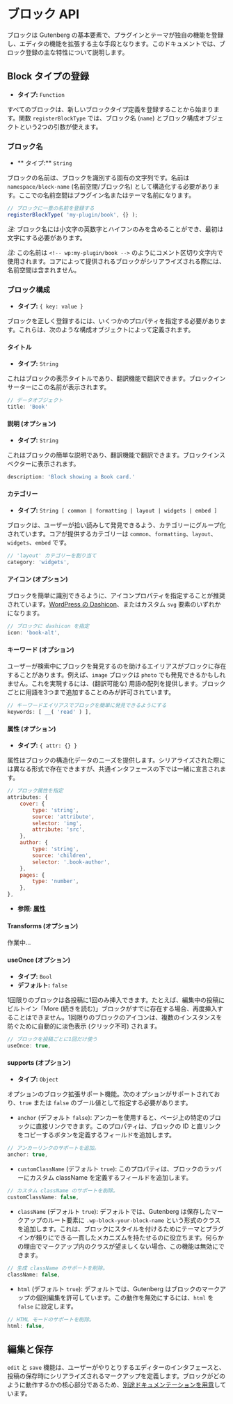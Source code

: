 # ブロック API

ブロックは Gutenberg の基本要素で、プラグインとテーマが独自の機能を登録し、エディタの機能を拡張する主な手段となります。このドキュメントでは、ブロック登録の主な特性について説明します。

## Block タイプの登録

* **タイプ:** `Function`

すべてのブロックは、新しいブロックタイプ定義を登録することから始まります。関数 `registerBlockType` では、ブロック名 (`name`) とブロック構成オブジェクトという2つの引数が使えます。

### ブロック名

* ** タイプ:** `String`

ブロックの名前は、ブロックを識別する固有の文字列です。名前は `namespace/block-name` (名前空間/ブロック名) として構造化する必要があります。ここでの名前空間はプラグイン名またはテーマ名前になります。

```js
// ブロックに一意の名前を登録する
registerBlockType( 'my-plugin/book', {} );
```

*注:* ブロック名には小文字の英数字とハイフンのみを含めることができ、最初は文字にする必要があります。

*注:* この名前は `<!-- wp:my-plugin/book -->` のようにコメント区切り文字内で使用されます。コアによって提供されるブロックがシリアライズされる際には、名前空間は含まれません。

### ブロック構成

* **タイプ:** `{ key: value }`

ブロックを正しく登録するには、いくつかのプロパティを指定する必要があります。これらは、次のような構成オブジェクトによって定義されます。

#### タイトル

* **タイプ:** `String`

これはブロックの表示タイトルであり、翻訳機能で翻訳できます。ブロックインサーターにこの名前が表示されます。

```js
// データオブジェクト
title: 'Book'
```

#### 説明 (オプション)

* **タイプ:** `String`

これはブロックの簡単な説明であり、翻訳機能で翻訳できます。ブロックインスペクターに表示されます。

```js
description: 'Block showing a Book card.'
```

#### カテゴリー

* **タイプ:** `String [ common | formatting | layout | widgets | embed ]`

ブロックは、ユーザーが拾い読みして発見できるよう、カテゴリーにグループ化されています。コアが提供するカテゴリーは `common`、`formatting`、`layout`、`widgets`、`embed` です。

```js
// 'layout' カテゴリーを割り当て
category: 'widgets',
```

#### アイコン (オプション)

ブロックを簡単に識別できるように、アイコンプロパティを指定することが推奨されています。[WordPress の Dashicon](https://developer.wordpress.org/resource/dashicons/)、またはカスタム `svg` 要素のいずれかになります。

```js
// ブロックに dashicon を指定
icon: 'book-alt',
```

#### キーワード (オプション)

ユーザーが検索中にブロックを発見するのを助けるエイリアスがブロックに存在することがあります。例えば、`image` ブロックは `photo` でも発見できるかもしれません。これを実現するには、(翻訳可能な) 用語の配列を提供します。ブロックごとに用語を3つまで追加することのみが許可されています。

```js
// キーワードエイリアスでブロックを簡単に発見できるようにする
keywords: [ __( 'read' ) ],
```

#### 属性 (オプション)

* **タイプ:** `{ attr: {} }`

属性はブロックの構造化データのニーズを提供します。シリアライズされた際には異なる形式で存在できますが、共通インタフェースの下では一緒に宣言されます。

```js
// ブロック属性を指定
attributes: {
	cover: {
		type: 'string',
		source: 'attribute',
		selector: 'img',
		attribute: 'src',
	},
	author: {
		type: 'string',
		source: 'children',
		selector: '.book-author',
	},
	pages: {
		type: 'number',
	},
},
```

* **参照: [属性](https://wordpress.org/gutenberg/handbook/block-api/attributes/)**

#### Transforms (オプション)

作業中…

#### useOnce (オプション)

* **タイプ:** `Bool`
* **デフォルト:** `false`

1回限りのブロックは各投稿に1回のみ挿入できます。たとえば、編集中の投稿にビルトイン「More (続きを読む)」ブロックがすでに存在する場合、再度挿入することはできません。1回限りのブロックのアイコンは、複数のインスタンスを防ぐために自動的に淡色表示 (クリック不可) されます。

```js
// ブロックを投稿ごとに1回だけ使う
useOnce: true,
```

#### supports (オプション)

* **タイプ:** `Object`

オプションのブロック拡張サポート機能。次のオプションがサポートされており、`true` または `false` のブール値として指定する必要があります。

- `anchor` (デフォルト `false`): アンカーを使用すると、ページ上の特定のブロックに直接リンクできます。このプロパティは、ブロックの ID と直リンクをコピーするボタンを定義するフィールドを追加します。

```js
// アンカーリンクのサポートを追加。
anchor: true,
```

- `customClassName` (デフォルト `true`): このプロパティは、ブロックのラッパーにカスタム className を定義するフィールドを追加します。

```js
// カスタム className のサポートを削除。
customClassName: false,
```

- `className` (デフォルト `true`): デフォルトでは、Gutenberg は保存したマークアップのルート要素に `.wp-block-your-block-name` という形式のクラスを追加します。これは、ブロックにスタイルを付けるためにテーマとプラグインが頼りにできる一貫したメカニズムを持たせるのに役立ちます。何らかの理由でマークアップ内のクラスが望ましくない場合、この機能は無効にできます。

```js
// 生成 className のサポートを削除。
className: false,
```

- `html` (デフォルト `true`): デフォルトでは、Gutenberg はブロックのマークアップの個別編集を許可しています。この動作を無効にするには、`html` を `false` に設定します。

```js
// HTML モードのサポートを削除。
html: false,
```

## 編集と保存

`edit` と `save` 機能は、ユーザーがやりとりするエディターのインタフェースと、投稿の保存時にシリアライズされるマークアップを定義します。ブロックがどのように動作するかの核心部分であるため、[別途ドキュメンテーションを用意](https://wordpress.org/gutenberg/handbook/block-edit-save/)しています。
